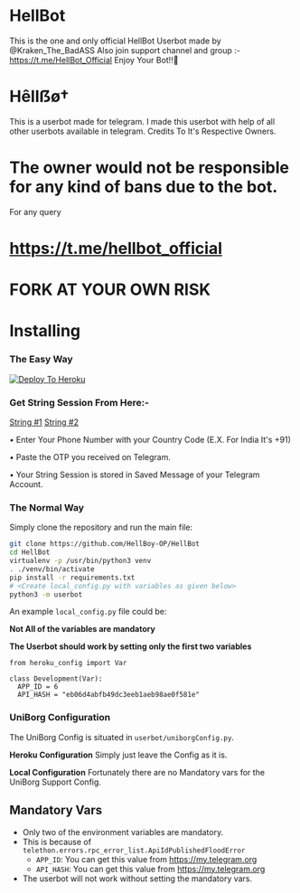 # HellBot
This is the one and only official HellBot Userbot made by @Kraken_The_BadASS Also join support channel and group :- https://t.me/HellBot_Official Enjoy Your Bot!!💝
# Hêllẞø†
This is a userbot made for telegram. I made this userbot with help of all other userbots available in telegram. Credits To It's Respective Owners.
 
# The owner would not be responsible for any kind of bans due to the bot.


For any query
# https://t.me/hellbot_official

# FORK AT YOUR OWN RISK
# Installing

### The Easy Way

[![Deploy To Heroku](https://www.herokucdn.com/deploy/button.svg)](https://heroku.com/deploy)

### Get String Session From Here:-

[String #1](https://hellbot.hellboyop.repl.run)
[String #2](https://hellbot2-1.hellboyop.repl.run)

• Enter Your Phone Number with your Country Code (E.X. For India It's +91)

• Paste the OTP you received on Telegram.

• Your String Session is stored in Saved Message of your Telegram Account.


### The Normal Way

Simply clone the repository and run the main file:
```sh
git clone https://github.com/HellBoy-OP/HellBot
cd HellBot
virtualenv -p /usr/bin/python3 venv
. ./venv/bin/activate
pip install -r requirements.txt
# <Create local_config.py with variables as given below>
python3 -m userbot
```

An example `local_config.py` file could be:

**Not All of the variables are mandatory**

__The Userbot should work by setting only the first two variables__

```python3
from heroku_config import Var

class Development(Var):
  APP_ID = 6
  API_HASH = "eb06d4abfb49dc3eeb1aeb98ae0f581e"
```

### UniBorg Configuration

The UniBorg Config is situated in `userbot/uniborgConfig.py`.

**Heroku Configuration**
Simply just leave the Config as it is.

**Local Configuration**
Fortunately there are no Mandatory vars for the UniBorg Support Config.

## Mandatory Vars

- Only two of the environment variables are mandatory.
- This is because of `telethon.errors.rpc_error_list.ApiIdPublishedFloodError`
    - `APP_ID`:   You can get this value from https://my.telegram.org
    - `API_HASH`:   You can get this value from https://my.telegram.org
- The userbot will not work without setting the mandatory vars.
